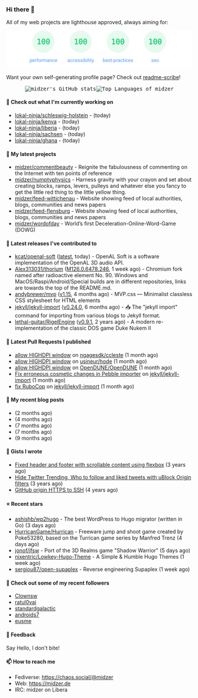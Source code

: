 ### Hi there 👋

All of my web projects are lighthouse approved, always aiming for:

<p align="center">
  <kbd><img src="https://github.com/midzer/midzer/blob/master/lighthouse.svg" alt="Lighthouse score 100s"></kbd>
</p>

Want your own self-generating profile page? Check out [readme-scribe](https://github.com/muesli/readme-scribe)!

<p align="center">
  <kbd><img src="https://github-readme-stats.vercel.app/api?username=midzer&show_icons=true&hide_title=true&hide_border=true&theme=tokyonight" alt="midzer's GitHub stats"><img height="165" src="https://github-readme-stats.vercel.app/api/top-langs/?username=midzer&layout=compact&langs_count=8&hide_border=true&theme=tokyonight" alt="Top Languages of midzer"></kbd>
</p>

#### 👷 Check out what I'm currently working on

- [lokal-ninja/schleswig-holstein](https://github.com/lokal-ninja/schleswig-holstein) -  (today)
- [lokal-ninja/kenya](https://github.com/lokal-ninja/kenya) -  (today)
- [lokal-ninja/liberia](https://github.com/lokal-ninja/liberia) -  (today)
- [lokal-ninja/sachsen](https://github.com/lokal-ninja/sachsen) -  (today)
- [lokal-ninja/ghana](https://github.com/lokal-ninja/ghana) -  (today)

#### 🌱 My latest projects

- [midzer/commentbeauty](https://github.com/midzer/commentbeauty) - Reignite the fabulousness of commenting on the Internet with ten points of reference
- [midzer/numptyphysics](https://github.com/midzer/numptyphysics) - Harness gravity with your crayon and set about creating blocks, ramps, levers, pulleys and whatever else you fancy to get the little red thing to the little yellow thing.
- [midzer/feed-wittichenau](https://github.com/midzer/feed-wittichenau) - Website showing feed of local authorities, blogs, communities and news papers
- [midzer/feed-flensburg](https://github.com/midzer/feed-flensburg) - Website showing feed of local authorities, blogs, communities and news papers
- [midzer/wordofday](https://github.com/midzer/wordofday) - World’s first Deceleration-Online-Word-Game (DOWG)

#### 🔭 Latest releases I've contributed to

- [kcat/openal-soft](https://github.com/kcat/openal-soft) ([latest](https://github.com/kcat/openal-soft/releases/tag/latest), today) - OpenAL Soft is a software implementation of the OpenAL 3D audio API.
- [Alex313031/thorium](https://github.com/Alex313031/thorium) ([M126.0.6478.246](https://github.com/Alex313031/thorium/releases/tag/M126.0.6478.246), 1 week ago) - Chromium fork named after radioactive element No. 90. Windows and MacOS/Raspi/Android/Special builds are in different repositories, links are towards the top of the README.md.
- [andybrewer/mvp](https://github.com/andybrewer/mvp) ([v1.15](https://github.com/andybrewer/mvp/releases/tag/v1.15), 4 months ago) - MVP.css — Minimalist classless CSS stylesheet for HTML elements
- [jekyll/jekyll-import](https://github.com/jekyll/jekyll-import) ([v0.24.0](https://github.com/jekyll/jekyll-import/releases/tag/v0.24.0), 6 months ago) - :inbox_tray: The &#34;jekyll import&#34; command for importing from various blogs to Jekyll format.
- [lethal-guitar/RigelEngine](https://github.com/lethal-guitar/RigelEngine) ([v0.9.1](https://github.com/lethal-guitar/RigelEngine/releases/tag/v0.9.1), 2 years ago) - A modern re-implementation of the classic DOS game Duke Nukem II

#### 🔨 Latest Pull Requests I published

- [allow HIGHDPI window](https://github.com/ngagesdk/ccleste/pull/19) on [ngagesdk/ccleste](https://github.com/ngagesdk/ccleste) (1 month ago)
- [allow HIGHDPI window](https://github.com/usineur/hode/pull/23) on [usineur/hode](https://github.com/usineur/hode) (1 month ago)
- [allow HIGHDPI window](https://github.com/OpenDUNE/OpenDUNE/pull/402) on [OpenDUNE/OpenDUNE](https://github.com/OpenDUNE/OpenDUNE) (1 month ago)
- [Fix erroneous cosmetic changes in Pebble importer](https://github.com/jekyll/jekyll-import/pull/546) on [jekyll/jekyll-import](https://github.com/jekyll/jekyll-import) (1 month ago)
- [fix RuboCop](https://github.com/jekyll/jekyll-import/pull/545) on [jekyll/jekyll-import](https://github.com/jekyll/jekyll-import) (1 month ago)

#### 📜 My recent blog posts

- [](https://midzer.de/als-ich-mich-selbst-zu-lieben-begann) (2 months ago)
- [](https://midzer.de/porting-games-for-the-web-with-emscripten) (4 months ago)
- [](https://midzer.de/kaiserschmarrn) (7 months ago)
- [](https://midzer.de/the-future-is-remix) (7 months ago)
- [](https://midzer.de/obatzda) (9 months ago)

#### 📓 Gists I wrote

- [Fixed header and footer with scrollable content using flexbox](https://gist.github.com/3893ce8c0bec6f805ec1a7bb3269775d) (3 years ago)
- [Hide Twitter Trending, Who to follow and liked tweets with uBlock Origin filters](https://gist.github.com/1afc39bdf5adbfe0020d1c2212b76b87) (3 years ago)
- [GitHub origin HTTPS to SSH](https://gist.github.com/3ceba8ad7d956e02d9e920b121d8d059) (4 years ago)

#### ⭐ Recent stars

- [ashishb/wp2hugo](https://github.com/ashishb/wp2hugo) - The best WordPress to Hugo migrator (written in Go) (3 days ago)
- [HurricanGame/Hurrican](https://github.com/HurricanGame/Hurrican) - Freeware jump and shoot game created by Poke53280, based on the Turrican game series by Manfred Trenz (4 days ago)
- [jonof/jfsw](https://github.com/jonof/jfsw) - Port of the 3D Realms game &#34;Shadow Warrior&#34; (5 days ago)
- [nixentric/Lowkey-Hugo-Theme](https://github.com/nixentric/Lowkey-Hugo-Theme) - A Simple &amp; Humble Hugo Themes (1 week ago)
- [sergiou87/open-supaplex](https://github.com/sergiou87/open-supaplex) - Reverse engineering Supaplex (1 week ago)

#### 👯 Check out some of my recent followers

- [Clownsw](https://github.com/Clownsw)
- [ratul0vai](https://github.com/ratul0vai)
- [standardgalactic](https://github.com/standardgalactic)
- [androids7](https://github.com/androids7)
- [eusme](https://github.com/eusme)

#### 💬 Feedback

Say Hello, I don't bite!

#### 📫 How to reach me

- Fediverse: https://chaos.social/@midzer
- Web: https://midzer.de
- IRC: midzer on Libera
